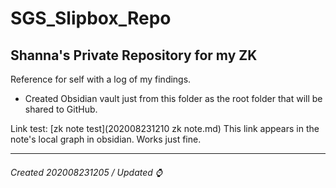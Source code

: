 # SGS_Slipbox_Repo
## Shanna's Private Repository for my ZK

Reference for self with a log of my findings.

- Created Obsidian vault just from this folder as the root folder that will be shared to GitHub.

Link test:
[zk note test](202008231210 zk note.md)
This link appears in the note's local graph in obsidian. Works just fine. 


---

###### Created 202008231205 / Updated ⌚️